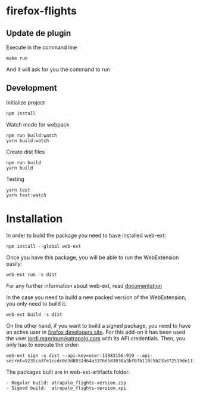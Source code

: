 # firefox-flights

## Update de plugin

Execute in the command line

    make run
    
And it will ask for you the command to run   

## Development

Initialize project

    npm install

Watch mode for webpack

    npm run build:watch
    yarn build:watch
    
Create dist files

    npm run build
    yarn build
    
Testing
    
    yarn test
    yarn test:watch
    
# Installation


In order to build the package you need to have installed web-ext:

    npm install --global web-ext

Once you have this package, you will be able to run the WebExtension easily:

    web-ext run -s dist

For any further information about web-ext, read [documentation](https://developer.mozilla.org/en-US/Add-ons/WebExtensions/web-ext_command_reference)


In the case you need to build a new packed version of the WebExtension, you only need to build it:

    web-ext build -s dist

On the other hand, if you want to build a signed package, you need to have an active user in [firefox developers site](https://addons.mozilla.org/es/developers/).
For this add-on it has been used the user jordi.manrique@atrapalo.com with its API credentials. Then, you only has to execute the order:

    web-ext sign -s dist --api-key=user:13883156:919 --api-secret=5235ca3fe1ccdc0d3d8032d64a3376d583030a3bf07b118c5b23bd72519de117
    
    
The packages built are in web-ext-artifacts folder:

    - Regular build: atrapalo_flights-version.zip
    - Signed build:  atrapalo_flights-version.xpi
